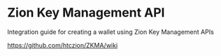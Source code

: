 # Zion Key Management API 

Integration guide for creating a wallet using Zion Key Management APIs

https://github.com/htczion/ZKMA/wiki
